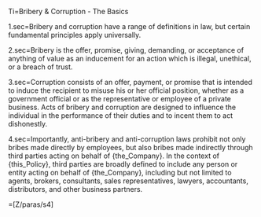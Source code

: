 Ti=Bribery & Corruption - The Basics

1.sec=Bribery and corruption have a range of definitions in law, but certain fundamental principles apply universally.

2.sec=Bribery is the offer, promise, giving, demanding, or acceptance of anything of value as an inducement for an action which is illegal, unethical, or a breach of trust.

3.sec=Corruption consists of an offer, payment, or promise that is intended to induce the recipient to misuse his or her official position, whether as a government official or as the representative or employee of a private business.  Acts of bribery and corruption are designed to influence the individual in the performance of their duties and to incent them to act dishonestly.  

4.sec=Importantly, anti-bribery and anti-corruption laws prohibit not only bribes made directly by employees, but also bribes made indirectly through third parties acting on behalf of {the_Company}.  In the context of {this_Policy}, third parties are broadly defined to include any person or entity acting on behalf of {the_Company}, including but not limited to agents, brokers, consultants, sales representatives, lawyers, accountants, distributors, and other business partners.

=[Z/paras/s4]
